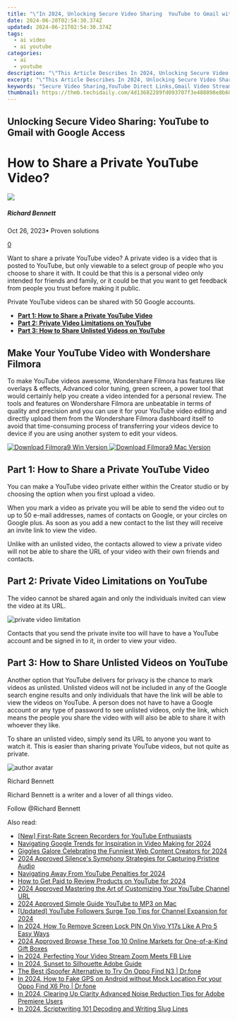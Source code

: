 ```yaml
---
title: "\"In 2024, Unlocking Secure Video Sharing  YouTube to Gmail with Google Access\""
date: 2024-06-20T02:54:30.374Z
updated: 2024-06-21T02:54:30.374Z
tags:
  - ai video
  - ai youtube
categories:
  - ai
  - youtube
description: "\"This Article Describes In 2024, Unlocking Secure Video Sharing: YouTube to Gmail with Google Access\""
excerpt: "\"This Article Describes In 2024, Unlocking Secure Video Sharing: YouTube to Gmail with Google Access\""
keywords: "Secure Video Sharing,YouTube Direct Links,Gmail Video Streaming,Google Account Integration,Direct Email Sharing,Safe Online Upload,Google Sharing Feature"
thumbnail: https://thmb.techidaily.com/4d13682289fd093707f3e488098e8b68b405e6325695bb2b5c751424b8cb1104.jpeg
---
```


## Unlocking Secure Video Sharing: YouTube to Gmail with Google Access

# How to Share a Private YouTube Video?

![](https://images.wondershare.com/filmora/article-images/richard-bennett.jpg)

##### Richard Bennett

 Oct 26, 2023• Proven solutions

[0](#commentsBoxSeoTemplate)

Want to share a private YouTube video? A private video is a video that is posted to YouTube, but only viewable to a select group of people who you choose to share it with. It could be that this is a personal video only intended for friends and family, or it could be that you want to get feedback from people you trust before making it public.

Private YouTube videos can be shared with 50 Google accounts.

* [**Part 1: How to Share a Private YouTube Video**](#share)
* [**Part 2: Private Video Limitations on YouTube**](#limits)
* [**Part 3: How to Share Unlisted Videos on YouTube**](#unlisted)

## Make Your YouTube Video with Wondershare Filmora

To make YouTube videos awesome, Wondershare Filmora has features like overlays & effects, Advanced color tuning, green screen, a power tool that would certainly help you create a video intended for a personal review. The tools and features on Wondershare Filmora are unbeatable in terms of quality and precision and you can use it for your YouTube video editing and directly upload them from the Wondershare Filmora dashboard itself to avoid that time-consuming process of transferring your videos device to device if you are using another system to edit your videos.

[![Download Filmora9 Win Version](https://images.wondershare.com/filmora/guide/download-btn-win.jpg) ](https://tools.techidaily.com/wondershare/filmora/download/) [![Download Filmora9 Mac Version](https://images.wondershare.com/filmora/guide/download-btn-mac.jpg) ](https://tools.techidaily.com/wondershare/filmora/download/)

## **Part 1: How to Share a Private YouTube Video**

You can make a YouTube video private either within the Creator studio or by choosing the option when you first upload a video.

When you mark a video as private you will be able to send the video out to up to 50 e-mail addresses, names of contacts on Google, or your circles on Google plus. As soon as you add a new contact to the list they will receive an invite link to view the video.

Unlike with an unlisted video, the contacts allowed to view a private video will not be able to share the URL of your video with their own friends and contacts.

## **Part 2: Private Video Limitations on YouTube**

The video cannot be shared again and only the individuals invited can view the video at its URL.

 ![private video limitation](https://images.wondershare.com/filmora/article-images/private-video-limitation.gif)

 Contacts that you send the private invite too will have to have a YouTube account and be signed in to it, in order to view your video.

## **Part 3: How to Share Unlisted Videos on YouTube**

Another option that YouTube delivers for privacy is the chance to mark videos as unlisted. Unlisted videos will not be included in any of the Google search engine results and only individuals that have the link will be able to view the videos on YouTube. A person does not have to have a Google account or any type of password to see unlisted videos, only the link, which means the people you share the video with will also be able to share it with whoever they like.

To share an unlisted video, simply send its URL to anyone you want to watch it. This is easier than sharing private YouTube videos, but not quite as private.

![author avatar](https://images.wondershare.com/filmora/article-images/richard-bennett.jpg)

Richard Bennett

Richard Bennett is a writer and a lover of all things video.

Follow @Richard Bennett

<span class="atpl-alsoreadstyle">Also read:</span>
<div><ul>
<li><a href="https://youtube-help.techidaily.com/new-first-rate-screen-recorders-for-youtube-enthusiasts/"><u>[New] First-Rate Screen Recorders for YouTube Enthusiasts</u></a></li>
<li><a href="https://youtube-help.techidaily.com/navigating-google-trends-for-inspiration-in-video-making-for-2024/"><u>Navigating Google Trends for Inspiration in Video Making for 2024</u></a></li>
<li><a href="https://youtube-help.techidaily.com/giggles-galore-celebrating-the-funniest-web-content-creators-for-2024/"><u>Giggles Galore  Celebrating the Funniest Web Content Creators for 2024</u></a></li>
<li><a href="https://youtube-help.techidaily.com/2024-approved-silences-symphony-strategies-for-capturing-pristine-audio/"><u>2024 Approved  Silence's Symphony  Strategies for Capturing Pristine Audio</u></a></li>
<li><a href="https://youtube-help.techidaily.com/navigating-away-from-youtube-penalties-for-2024/"><u>Navigating Away From YouTube Penalties for 2024</u></a></li>
<li><a href="https://youtube-help.techidaily.com/how-to-get-paid-to-review-products-on-youtube-for-2024/"><u>How to Get Paid to Review Products on YouTube for 2024</u></a></li>
<li><a href="https://youtube-help.techidaily.com/2024-approved-mastering-the-art-of-customizing-your-youtube-channel-url/"><u>2024 Approved  Mastering the Art of Customizing Your YouTube Channel URL</u></a></li>
<li><a href="https://youtube-help.techidaily.com/2024-approved-simple-guide-youtube-to-mp3-on-mac/"><u>2024 Approved  Simple Guide  YouTube to MP3 on Mac</u></a></li>
<li><a href="https://youtube-docs.techidaily.com/ed-youtube-followers-surge-top-tips-for-channel-expansion-for-2024/"><u>[Updated] YouTube Followers Surge  Top Tips for Channel Expansion for 2024</u></a></li>
<li><a href="https://android-unlock.techidaily.com/in-2024-how-to-remove-screen-lock-pin-on-vivo-y17s-like-a-pro-5-easy-ways-by-drfone-android/"><u>In 2024, How To Remove Screen Lock PIN On Vivo Y17s Like A Pro 5 Easy Ways</u></a></li>
<li><a href="https://extra-resources.techidaily.com/2024-approved-browse-these-top-10-online-markets-for-one-of-a-kind-gift-boxes/"><u>2024 Approved  Browse These Top 10 Online Markets for One-of-a-Kind Gift Boxes</u></a></li>
<li><a href="https://extra-approaches.techidaily.com/in-2024-perfecting-your-video-stream-zoom-meets-fb-live/"><u>In 2024, Perfecting Your Video Stream  Zoom Meets FB Live</u></a></li>
<li><a href="https://some-tips.techidaily.com/in-2024-sunset-to-silhouette-adobe-guide/"><u>In 2024, Sunset to Silhouette  Adobe Guide</u></a></li>
<li><a href="https://android-pokemon-go.techidaily.com/the-best-ispoofer-alternative-to-try-on-oppo-find-n3-drfone-by-drfone-virtual-android/"><u>The Best iSpoofer Alternative to Try On Oppo Find N3 | Dr.fone</u></a></li>
<li><a href="https://android-location.techidaily.com/in-2024-how-to-fake-gps-on-android-without-mock-location-for-your-oppo-find-x6-pro-drfone-by-drfone-virtual/"><u>In 2024, How to Fake GPS on Android without Mock Location For your Oppo Find X6 Pro | Dr.fone</u></a></li>
<li><a href="https://audio-shaping.techidaily.com/in-2024-clearing-up-clarity-advanced-noise-reduction-tips-for-adobe-premiere-users/"><u>In 2024, Clearing Up Clarity Advanced Noise Reduction Tips for Adobe Premiere Users</u></a></li>
<li><a href="https://extra-approaches.techidaily.com/in-2024-scriptwriting-101-decoding-and-writing-slug-lines/"><u>In 2024, Scriptwriting 101  Decoding and Writing Slug Lines</u></a></li>
</ul></div>

<ins class="adsbygoogle"
      style="display:block"
      data-ad-client="ca-pub-7571918770474297"
      data-ad-slot="8358498916"
      data-ad-format="auto"
      data-full-width-responsive="true"></ins>